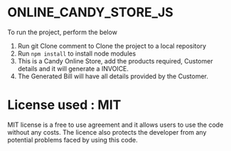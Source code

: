 # ONLINE_CANDY_STORE_JS
To run the project, perform the below
1. Run git Clone comment to Clone the project to a local repository
2. Run `npm install` to install node modules
3. This is a Candy Online Store, add the products required, Customer details and it will generate a INVOICE. 
4. The Generated Bill will have all details provided by the Customer.

# License used : MIT
MIT license is a free to use agreement and it allows users to use the code without any costs. 
The licence also protects the developer from any potential problems faced by using this code. 
